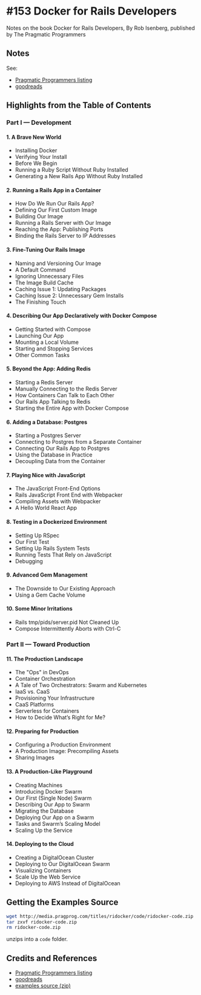 # #153 Docker for Rails Developers

Notes on the book Docker for Rails Developers, By Rob Isenberg, published by The Pragmatic Programmers

## Notes

See:

* [Pragmatic Programmers listing](https://pragprog.com/titles/ridocker/docker-for-rails-developers/)
* [goodreads](https://www.goodreads.com/book/show/39815976-docker-for-rails-developers)

## Highlights from the Table of Contents

### Part I — Development

#### 1. A Brave New World

* Installing Docker
* Verifying Your Install
* Before We Begin
* Running a Ruby Script Without Ruby Installed
* Generating a New Rails App Without Ruby Installed

#### 2. Running a Rails App in a Container

* How Do We Run Our Rails App?
* Defining Our First Custom Image
* Building Our Image
* Running a Rails Server with Our Image
* Reaching the App: Publishing Ports
* Binding the Rails Server to IP Addresses

#### 3. Fine-Tuning Our Rails Image

* Naming and Versioning Our Image
* A Default Command
* Ignoring Unnecessary Files
* The Image Build Cache
* Caching Issue 1: Updating Packages
* Caching Issue 2: Unnecessary Gem Installs
* The Finishing Touch

#### 4. Describing Our App Declaratively with Docker Compose

* Getting Started with Compose
* Launching Our App
* Mounting a Local Volume
* Starting and Stopping Services
* Other Common Tasks

#### 5. Beyond the App: Adding Redis

* Starting a Redis Server
* Manually Connecting to the Redis Server
* How Containers Can Talk to Each Other
* Our Rails App Talking to Redis
* Starting the Entire App with Docker Compose

#### 6. Adding a Database: Postgres

* Starting a Postgres Server
* Connecting to Postgres from a Separate Container
* Connecting Our Rails App to Postgres
* Using the Database in Practice
* Decoupling Data from the Container

#### 7. Playing Nice with JavaScript

* The JavaScript Front-End Options
* Rails JavaScript Front End with Webpacker
* Compiling Assets with Webpacker
* A Hello World React App

#### 8. Testing in a Dockerized Environment

* Setting Up RSpec
* Our First Test
* Setting Up Rails System Tests
* Running Tests That Rely on JavaScript
* Debugging

#### 9. Advanced Gem Management

* The Downside to Our Existing Approach
* Using a Gem Cache Volume

#### 10. Some Minor Irritations

* Rails tmp/pids/server.pid Not Cleaned Up
* Compose Intermittently Aborts with Ctrl-C

### Part II — Toward Production

#### 11. The Production Landscape

* The "Ops" in DevOps
* Container Orchestration
* A Tale of Two Orchestrators: Swarm and Kubernetes
* IaaS vs. CaaS
* Provisioning Your Infrastructure
* CaaS Platforms
* Serverless for Containers
* How to Decide What’s Right for Me?

#### 12. Preparing for Production

* Configuring a Production Environment
* A Production Image: Precompiling Assets
* Sharing Images

#### 13. A Production-Like Playground

* Creating Machines
* Introducing Docker Swarm
* Our First (Single Node) Swarm
* Describing Our App to Swarm
* Migrating the Database
* Deploying Our App on a Swarm
* Tasks and Swarm’s Scaling Model
* Scaling Up the Service

#### 14. Deploying to the Cloud

* Creating a DigitalOcean Cluster
* Deploying to Our DigitalOcean Swarm
* Visualizing Containers
* Scale Up the Web Service
* Deploying to AWS Instead of DigitalOcean

## Getting the Examples Source

```sh
wget http://media.pragprog.com/titles/ridocker/code/ridocker-code.zip
tar zxvf ridocker-code.zip
rm ridocker-code.zip
```

unzips into a `code` folder.

## Credits and References

* [Pragmatic Programmers listing](https://pragprog.com/titles/ridocker/docker-for-rails-developers/)
* [goodreads](https://www.goodreads.com/book/show/39815976-docker-for-rails-developers)
* [examples source (zip)](http://media.pragprog.com/titles/ridocker/code/ridocker-code.zip)
